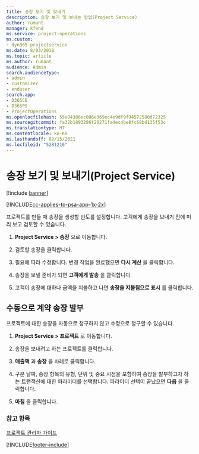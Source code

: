 ```yaml
---
title: 송장 보기 및 보내기
description: 송장 보기 및 보내는 방법(Project Service)
author: rumant
manager: kfend
ms.service: project-operations
ms.custom:
- dyn365-projectservice
ms.date: 8/03/2018
ms.topic: article
ms.author: rumant
audience: Admin
search.audienceType:
- admin
- customizer
- enduser
search.app:
- D365CE
- D365PS
- ProjectOperations
ms.openlocfilehash: 55e94386ec086e369ec4e9df9f94572580d72325
ms.sourcegitcommit: fa32b1893286f20271fa4ec4be8fc68bd135f53c
ms.translationtype: HT
ms.contentlocale: ko-KR
ms.lasthandoff: 02/15/2021
ms.locfileid: "5281216"
---
```

# <a name="view-and-send-invoices-project-service"></a>송장 보기 및 보내기(Project Service)

[!include [banner](../includes/psa-now-project-operations.md)]

[!INCLUDE[cc-applies-to-psa-app-1x-2x](../includes/cc-applies-to-psa-app-1x-2x.md)]

프로젝트를 만들 때 송장을 생성할 빈도를 설정합니다. 고객에게 송장을 보내기 전에 미리 보고 검토할 수 있습니다.  
  
1.  **Project Service > 송장** 으로 이동합니다.  
  
2.  검토할 송장을 클릭합니다.  
  
3.  필요에 따라 수정합니다. 변경 작업을 완료했으면 **다시 계산** 을 클릭합니다.  
  
4.  송장을 보낼 준비가 되면 **고객에게 발송** 을 클릭합니다.  
  
5.  고객이 송장에 대하나 금액을 지불하고 나면 **송장을 지불됨으로 표시** 를 클릭합니다.  
  
## <a name="manually-invoice-a-contract"></a>수동으로 계약 송장 발부  
 프로젝트에 대한 송장을 자동으로 청구하지 않고 수정으로 청구할 수 있습니다.  
  
1.  **Project Service > 프로젝트** 로 이동합니다.  
  
2.  송장을 보내려고 하는 프로젝트를 클릭합니다.  
  
3.  **매출액** 과 **송장** 을 차례로 클릭합니다.  
  
4.  구분 날짜, 송장 항목의 유형, 단위 및 중요 시점을 포함하여 송장을 발부하고자 하는 트랜잭션에 대한 파라미터를 선택합니다. 파라미터 선택이 끝났으면 **다음** 을 클릭합니다.  
  
5.  **마침** 을 클릭합니다.  
  
### <a name="see-also"></a>참고 항목  
 [프로젝트 관리자 가이드](../psa/project-manager-guide.md)


[!INCLUDE[footer-include](../includes/footer-banner.md)]